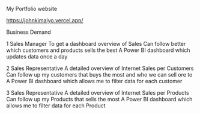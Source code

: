 My Portfolio website 

https://johnkimaiyo.vercel.app/


Business Demand



1 Sales Manager To get a dashboard overview of Sales Can follow better which customers and products sells the best A Power BI dashboard which updates data once a day

2 Sales Representative A detailed overview of Internet Sales per Customers Can follow up my customers that buys the most and who we can sell ore to A Power BI dashboard which allows me to filter data for each customer

3 Sales Representative A detailed overview of Internet Sales per Products Can follow up my Products that sells the most A Power BI dashboard which allows me to filter data for each Product
